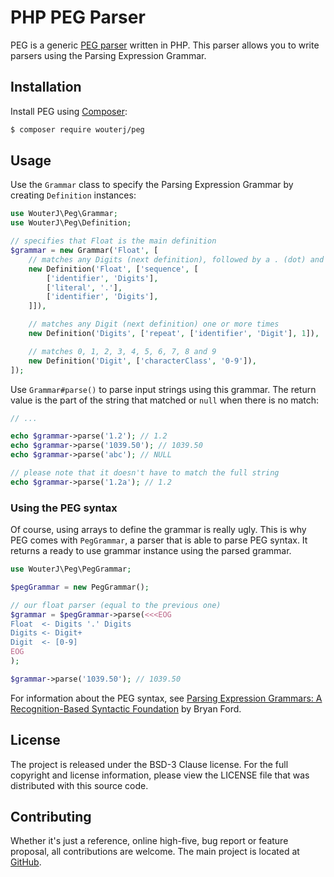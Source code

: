 PHP PEG Parser
==============

PEG is a generic [PEG parser](http://bford.info/packrat/) written in PHP. This
parser allows you to write parsers using the Parsing Expression Grammar.

Installation
------------

Install PEG using [Composer](https://getcomposer.org/download/):

```bash
$ composer require wouterj/peg
```

Usage
-----

Use the `Grammar` class to specify the Parsing Expression Grammar by creating
`Definition` instances:

```php
use WouterJ\Peg\Grammar;
use WouterJ\Peg\Definition;

// specifies that Float is the main definition
$grammar = new Grammar('Float', [
    // matches any Digits (next definition), followed by a . (dot) and any Digits
    new Definition('Float', ['sequence', [
        ['identifier', 'Digits'],
        ['literal', '.'],
        ['identifier', 'Digits'],
    ]]),

    // matches any Digit (next definition) one or more times
    new Definition('Digits', ['repeat', ['identifier', 'Digit'], 1]),

    // matches 0, 1, 2, 3, 4, 5, 6, 7, 8 and 9
    new Definition('Digit', ['characterClass', '0-9']),
]);
```

Use `Grammar#parse()` to parse input strings using this grammar. The return value
is the part of the string that matched or `null` when there is no match:

```php
// ...

echo $grammar->parse('1.2'); // 1.2
echo $grammar->parse('1039.50'); // 1039.50
echo $grammar->parse('abc'); // NULL

// please note that it doesn't have to match the full string
echo $grammar->parse('1.2a'); // 1.2
```

### Using the PEG syntax

Of course, using arrays to define the grammar is really ugly. This is why PEG
comes with `PegGrammar`, a parser that is able to parse PEG syntax. It returns
a ready to use grammar instance using the parsed grammar.

```php
use WouterJ\Peg\PegGrammar;

$pegGrammar = new PegGrammar();

// our float parser (equal to the previous one)
$grammar = $pegGrammar->parse(<<<EOG
Float  <- Digits '.' Digits
Digits <- Digit+
Digit  <- [0-9]
EOG
);

$grammar->parse('1039.50'); // 1039.50
```

For information about the PEG syntax, see
[Parsing Expression Grammars: A Recognition-Based Syntactic Foundation](http://bford.info/pub/lang/peg.pdf)
by Bryan Ford.

License
-------

The project is released under the BSD-3 Clause license. For the full copyright
and license information, please view the LICENSE file that was distributed with
this source code.

Contributing
------------

Whether it's just a reference, online high-five, bug report or feature proposal,
all contributions are welcome. The main project is located at [GitHub](http://github.com/wouterj/peg).

